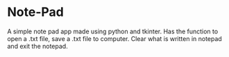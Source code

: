 # Note-Pad
A simple note pad app made using python and tkinter. Has the function to open a .txt file, save a .txt file to computer. Clear what is written in notepad and exit the notepad. 
